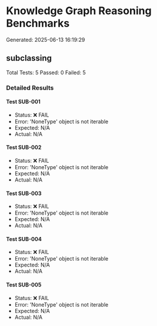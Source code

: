 # Knowledge Graph Reasoning Benchmarks

Generated: 2025-06-13 16:19:29

## subclassing

Total Tests: 5
Passed: 0
Failed: 5

### Detailed Results

#### Test SUB-001
- Status: ❌ FAIL
- Error: 'NoneType' object is not iterable
- Expected: N/A
- Actual: N/A

#### Test SUB-002
- Status: ❌ FAIL
- Error: 'NoneType' object is not iterable
- Expected: N/A
- Actual: N/A

#### Test SUB-003
- Status: ❌ FAIL
- Error: 'NoneType' object is not iterable
- Expected: N/A
- Actual: N/A

#### Test SUB-004
- Status: ❌ FAIL
- Error: 'NoneType' object is not iterable
- Expected: N/A
- Actual: N/A

#### Test SUB-005
- Status: ❌ FAIL
- Error: 'NoneType' object is not iterable
- Expected: N/A
- Actual: N/A

